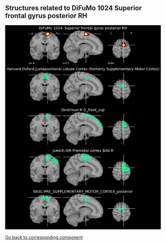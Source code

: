 


## Structures related to DiFuMo 1024 Superior frontal gyrus posterior RH

![517](517.jpg "Structures related to DiFuMo 1024 Superior frontal gyrus posterior RH")

[Go back to corresponding component](https://parietal-inria.github.io/DiFuMo/1024/html/517.html)